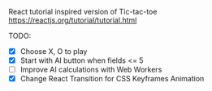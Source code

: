 React tutorial inspired version of Tic-tac-toe
https://reactjs.org/tutorial/tutorial.html

TODO:
- [x] Choose X, O to play
- [x] Start with AI button when fields <= 5
- [ ] Improve AI calculations with Web Workers
- [x] Change React Transition for CSS Keyframes Animation